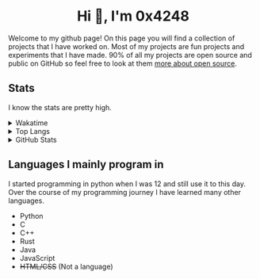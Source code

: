 <h1 align="center">Hi 👋, I'm 0x4248</h1>

Welcome to my github page! On this page you will find a collection of projects that I have worked on. Most of my projects are fun projects and experiments that I have made. 90% of all my projects are open source and public on GitHub so feel free to look at them [more about open source](docs/opensource.md).

## Stats
I know the stats are pretty high.

<details>
  <summary>Wakatime</summary>
    <p><strong>Note</strong>: Wakatime is not an accurate representation of my coding time since it was not installed on my neovim for a long time.</p>
    <img src="https://github-readme-stats.vercel.app/api/wakatime?username=0x4248&layout=compact&theme=transparent">
</details>

<details>
  <summary>Top Langs</summary>
    <img src="https://github-readme-stats.vercel.app/api/top-langs/?username=0x4248&hide=html,css,jupyter%20notebook&langs_count=40&layout=donut&theme=transparent">
</details>


<details>
  <summary>GitHub Stats</summary>
    <img src="https://github-readme-stats.vercel.app/api?username=0x4248&show_icons=true&theme=transparent">
</details>

## Languages I mainly program in
I started programming in python when I was 12 and still use it to this day. Over the course of my programming journey I have learned many other languages.

- Python
- C
- C++
- Rust
- Java
- JavaScript
- ~~HTML/CSS~~ (Not a language)
